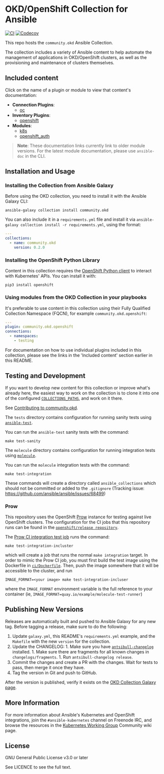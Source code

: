 # OKD/OpenShift Collection for Ansible

[![CI](https://github.com/ansible-collections/community.okd/workflows/CI/badge.svg?event=push)](https://github.com/ansible-collections/community.okd/actions) [![Codecov](https://img.shields.io/codecov/c/github/ansible-collections/community.okd)](https://codecov.io/gh/ansible-collections/community.okd)

This repo hosts the `community.okd` Ansible Collection.

The collection includes a variety of Ansible content to help automate the management of applications in OKD/OpenShift clusters, as well as the provisioning and maintenance of clusters themselves.

## Included content

Click on the name of a plugin or module to view that content's documentation:

  - **Connection Plugins**:
    - [oc](https://docs.ansible.com/ansible/2.10/collections/community/general/oc_connection.html)
  - **Inventory Plugins**:
    - [openshift](https://docs.ansible.com/ansible/2.10/collections/community/kubernetes/openshift_inventory.html)
  - **Modules**:
    - [k8s](https://docs.ansible.com/ansible/2.10/collections/community/kubernetes/k8s_inventory.html)
    - [openshift_auth](https://github.com/ansible-collections/community.okd/blob/main/plugins/modules/openshift_auth.py)

> **Note**: These documentation links currently link to older module versions. For the latest module documentation, please use `ansible-doc` in the CLI.

## Installation and Usage

### Installing the Collection from Ansible Galaxy

Before using the OKD collection, you need to install it with the Ansible Galaxy CLI:

    ansible-galaxy collection install community.okd

You can also include it in a `requirements.yml` file and install it via `ansible-galaxy collection install -r requirements.yml`, using the format:

```yaml
---
collections:
  - name: community.okd
    version: 0.2.0
```

### Installing the OpenShift Python Library

Content in this collection requires the [OpenShift Python client](https://pypi.org/project/openshift/) to interact with Kubernetes' APIs. You can install it with:

    pip3 install openshift

### Using modules from the OKD Collection in your playbooks

It's preferable to use content in this collection using their Fully Qualified Collection Namespace (FQCN), for example `community.okd.openshift`:

```yaml
---
plugin: community.okd.openshift
connections:
  - namespaces:
    - testing
```

For documentation on how to use individual plugins included in this collection, please see the links in the 'Included content' section earlier in this README.

## Testing and Development

If you want to develop new content for this collection or improve what's already here, the easiest way to work on the collection is to clone it into one of the configured [`COLLECTIONS_PATHS`](https://docs.ansible.com/ansible/latest/reference_appendices/config.html#collections-paths), and work on it there.

See [Contributing to community.okd](CONTRIBUTING.md).

The `tests` directory contains configuration for running sanity tests using [`ansible-test`](https://docs.ansible.com/ansible/latest/dev_guide/testing_integration.html).

You can run the `ansible-test` sanity tests with the command:

    make test-sanity

The `molecule` directory contains configuration for running integration tests using [`molecule`](https://molecule.readthedocs.io/).

You can run the `molecule` integration tests with the command:

    make test-integration

These commands will create a directory called `ansible_collections` which should not be committed or added to the `.gitignore` (Tracking issue: https://github.com/ansible/ansible/issues/68499)


### Prow

This repository uses the OpenShift [Prow](https://github.com/kubernetes/test-infra/blob/master/prow/README.md) instance for testing against live OpenShift clusters.
The configuration for the CI jobs that this repository runs can be found in the [`openshift/release repository`](https://github.com/openshift/release/blob/master/ci-operator/config/ansible-collections/community.okd/ansible-collections-community.okd-main.yaml).

The [Prow CI integration test job](https://github.com/openshift/release/blob/master/ci-operator/config/ansible-collections/community.okd/ansible-collections-community.okd-main.yaml#L35-L38)
runs the command:

    make test-integration-incluster

which will create a job that runs the normal `make integration` target. In order to mimic the Prow CI job, you must
first build the test image using the Dockerfile in [`ci/Dockerfile`](ci/Dockerfile). Then, push the image
somewhere that it will be accessible to the cluster, and run

    IMAGE_FORMAT=<your image> make test-integration-incluser

where the `IMAGE_FORMAT` environment variable is the full reference to your container (ie, `IMAGE_FORMAT=quay.io/example/molecule-test-runner`)

## Publishing New Versions

Releases are automatically built and pushed to Ansible Galaxy for any new tag. Before tagging a release, make sure to do the following:

  1. Update `galaxy.yml`, this README's `requirements.yml` example, and the `Makefile` with the new `version` for the collection.
  1. Update the CHANGELOG:
    1. Make sure you have [`antsibull-changelog`](https://pypi.org/project/antsibull-changelog/) installed.
    1. Make sure there are fragments for all known changes in `changelogs/fragments`.
    1. Run `antsibull-changelog release`.
  1. Commit the changes and create a PR with the changes. Wait for tests to pass, then merge it once they have.
  1. Tag the version in Git and push to GitHub.

After the version is published, verify it exists on the [OKD Collection Galaxy page](https://galaxy.ansible.com/community/okd).

## More Information

For more information about Ansible's Kubernetes and OpenShift integrations, join the `#ansible-kubernetes` channel on Freenode IRC, and browse the resources in the [Kubernetes Working Group](https://github.com/ansible/community/wiki/Kubernetes) Community wiki page.

## License

GNU General Public License v3.0 or later

See LICENCE to see the full text.
